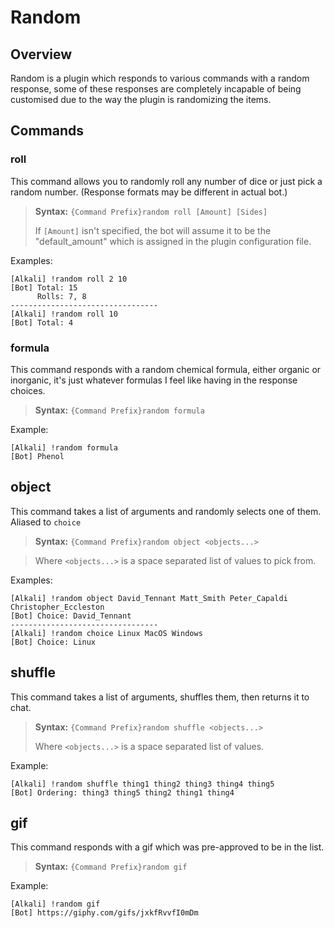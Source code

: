 # Random

## Overview
Random is a plugin which responds to various commands with a random response, some of these responses are completely incapable of being customised due to the way the plugin is randomizing the items.



## Commands

### roll
This command allows you to randomly roll any number of dice or just pick a random number. (Response formats may be different in actual bot.)

> **Syntax:** `{Command Prefix}random roll [Amount] [Sides]`
>
>If `[Amount]` isn't specified, the bot will assume it to be the "default_amount" which is assigned in the plugin configuration file.


Examples:
```
[Alkali] !random roll 2 10
[Bot] Total: 15
      Rolls: 7, 8
---------------------------------
[Alkali] !random roll 10
[Bot] Total: 4
```



### formula
This command responds with a random chemical formula, either organic or inorganic, it's just whatever formulas I feel like having in the response choices.

> **Syntax:** `{Command Prefix}random formula`


Example:
```
[Alkali] !random formula
[Bot] Phenol
```



## object
This command takes a list of arguments and randomly selects one of them. Aliased to `choice`

> **Syntax:** `{Command Prefix}random object <objects...>`

> Where `<objects...>` is a space separated list of values to pick from.

Examples:
```
[Alkali] !random object David_Tennant Matt_Smith Peter_Capaldi Christopher_Eccleston
[Bot] Choice: David_Tennant
---------------------------------
[Alkali] !random choice Linux MacOS Windows
[Bot] Choice: Linux
```



## shuffle
This command takes a list of arguments, shuffles them, then returns it to chat.

> **Syntax:** `{Command Prefix}random shuffle <objects...>`
>
> Where `<objects...>` is a space separated list of values.

Example:
```
[Alkali] !random shuffle thing1 thing2 thing3 thing4 thing5
[Bot] Ordering: thing3 thing5 thing2 thing1 thing4
```



## gif
This command responds with a gif which was pre-approved to be in the list.

> **Syntax:** `{Command Prefix}random gif`

Example:
```
[Alkali] !random gif
[Bot] https://giphy.com/gifs/jxkfRvvfI0mDm
```